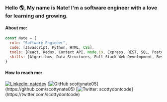 ### Hello 🌎, My name is Nate! I'm a software engineer with a love for learning and growing.

#### About me:
```javascript
const Nate = {
  role: "Software Engineer",
  code: [Javascript, Python, HTML, CSS],
  tools: [React, Redux, Context API, Node.js, Express, REST, SQL, Postgres, Jest, Unit Testing, End to End Testing],
  skills: [Algorithms, Data Structures, Full Stack Web Development, Responsive and Progressive Web Applications]
}
```

#### How to reach me:
[![Linkedin: natedev](https://img.shields.io/badge/-natedev-blue?style=flat-square&logo=Linkedin&logoColor=white&link=https://www.linkedin.com/in/natedev/)](https://www.linkedin.com/in/natedev/)
[![GitHub scottynate05](https://img.shields.io/badge/-GitHub-gray?style=flat-square&logo=GitHub&logColor=black&link=(https://github.com/scottynate05))](https://github.com/scottynate05)
[![Twitter: scottydontcode](https://img.shields.io/badge/-Follow-white?style=flat-square&logo=Twitter&logColor=blue&link=(https://twitter.com/scottydontcode))](https://twitter.com/scottydontcode)

